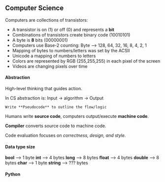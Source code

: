## Computer Science
Computers are collections of transistors:
 - A transistor is on (1) or off (0) and represents a **bit**
 - Combinations of transistors create binary code (10010101)
 - A byte is **8** bits (00000001)
 - Computers use Base-2 counting: Byte --> 128, 64, 32, 16, 8, 4, 2, 1
 - Mapping of bytes to numbers/letters was set by the ACSII
 - Unicode a mapping of numbers to letters
 - Colors are represented by RGB (255,255,255) in each pixel of the screen
 - Videos are changing pixels over time

#### Abstraction
High-level thinking that guides action. 

In CS abstraction is:
    Input $\to$ algorithm $\to$ Output 

    Write **Pseudocode** to outline the flow/logic

Humans write **source code**, computers output/execute **machine code**.

**Compiler** converts source code to machine code.

Code evaluation focuses on *correctness, design, and style*.

#### Data type size
**bool** --> 1 byte
**int** --> 4 bytes
**long** --> 8 bytes
**float** --> 4 bytes
**double** --> 8 bytes
**char** --> 1 byte
**string** --> ??? bytes

#### Python
